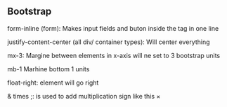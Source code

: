 ## Bootstrap

form-inline (form): 
Makes input fields and buton inside the tag in one line

justify-content-center (all div/ container types):
Will center everything

mx-3:
Margine between elements in x-axis will ne set to 3 bootstrap units

mb-1
Marhine bottom 1 units

float-right:
element will go right

& times ;:
is used to add multiplication sign like this &times;